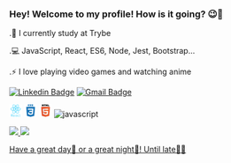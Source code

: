 ### Hey! Welcome to my profile! How is it going? 😉👋

.🚀 I currently study at Trybe

.💻 JavaScript, React, ES6, Node, Jest, Bootstrap...

.⚡ I love playing video games and watching anime

[![Linkedin Badge](https://img.shields.io/badge/-Felipe%20Neves-6633cc?style=flat-square&logo=Linkedin&logoColor=white&link=https://www.linkedin.com/in/diego-schell-fernandes/)](https://www.linkedin.com/in/felipe-neves-/) 
[![Gmail Badge](https://img.shields.io/badge/-felipe012neves@gmail.com-6633cc?style=flat-square&logo=Gmail&logoColor=white&link=mailto:fneves.dev@gmail.com)](fneves.dev@gmail.com)

<p align="left">
  <img src="https://raw.githubusercontent.com/devicons/devicon/master/icons/react/react-original-wordmark.svg" alt="react" width="23" height="23"/>
  <img src="https://raw.githubusercontent.com/devicons/devicon/master/icons/css3/css3-plain-wordmark.svg" alt="css3"  width="23" height="23"/>
  <img src="https://raw.githubusercontent.com/devicons/devicon/master/icons/html5/html5-original-wordmark.svg" alt="html5"  width="23" height="23"/>
  <img src="https://img.shields.io/badge/JavaScript-323330?style=for-the-badge&logo=javascript&logoColor=F7DF1E" alt="javascript" width="23" height="23"/>
</p>

<div align="left">
  <a href="https://github.com/engenny">
  <img height="180em" src="https://github-readme-stats.vercel.app/api?username=FelipeNevess&show_icons=true&theme=dark&include_all_commits=true&count_private=true"/>
  <img height="180em" src="https://github-readme-stats.vercel.app/api/top-langs/?username=FelipeNevess&layout=compact&langs_count=7&theme=dark"/>
</div>

 
Have a great day🌝 or a great night🌚! Until late🖖🤞
